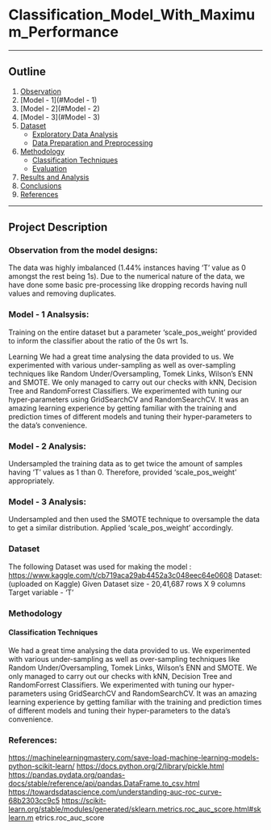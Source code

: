 # Classification_Model_With_Maximum_Performance

---
## Outline

1. [Observation](#observation)
2. [Model - 1](#Model - 1)
3. [Model - 2](#Model - 2)
4. [Model - 3](#Model - 3)
3. [Dataset](#dataset)
   * [Exploratory Data Analysis](#exploratory-data-analysis)
   * [Data Preparation and Preprocessing](#data-preparation-and-preprocessing)
4. [Methodology](#methodology)
   * [Classification Techniques](#classification-techniques)
   * [Evaluation](#evaluation)
5. [Results and Analysis](#results-and-analysis)
6. [Conclusions](#conclusions)
7. [References](#references)

---

## Project Description
### Observation from the model designs: 
The data was highly imbalanced (1.44% instances having ‘T’ value as 0 amongst the rest being 1s). Due to the numerical nature of the data, we have done some basic pre-processing like dropping records having null values and removing duplicates.

### Model - 1 Analsysis: 
Training on the entire dataset but a parameter ‘scale_pos_weight’ provided to inform the classifier about the ratio of the 0s wrt 1s.

Learning
We had a great time analysing the data provided to us. We experimented with
various under-sampling as well as over-sampling techniques like Random
Under/Oversampling, Tomek Links, Wilson’s ENN and SMOTE. We only
managed to carry out our checks with kNN, Decision Tree and RandomForrest
Classifiers. We experimented with tuning our hyper-parameters using
GridSearchCV and RandomSearchCV. It was an amazing learning experience by
getting familiar with the training and prediction times of different models and
tuning their hyper-parameters to the data’s convenience.

### Model - 2 Analysis: 
Undersampled the training data as to get twice the amount of samples having ‘T’ values as 1 than 0. Therefore, provided ‘scale_pos_weight’ appropriately.

### Model - 3 Analysis: 
Undersampled and then used the SMOTE technique to oversample the data to get a similar distribution. Applied ‘scale_pos_weight’ accordingly.

### Dataset
The following Dataset was used for making the model : https://www.kaggle.com/t/cb719aca29ab4452a3c048eec64e0608
Dataset: (uploaded on Kaggle)
Given Dataset size - 20,41,687 rows X 9 columns
Target variable - ‘T’


### Methodology
#### Classification Techniques
We had a great time analysing the data provided to us. We experimented with
various under-sampling as well as over-sampling techniques like Random
Under/Oversampling, Tomek Links, Wilson’s ENN and SMOTE. We only
managed to carry out our checks with kNN, Decision Tree and RandomForrest
Classifiers. We experimented with tuning our hyper-parameters using
GridSearchCV and RandomSearchCV. It was an amazing learning experience by
getting familiar with the training and prediction times of different models and
tuning their hyper-parameters to the data’s convenience.


### References:
https://machinelearningmastery.com/save-load-machine-learning-models-python-scikit-learn/
https://docs.python.org/2/library/pickle.html
https://pandas.pydata.org/pandas-docs/stable/reference/api/pandas.DataFrame.to_csv.html
https://towardsdatascience.com/understanding-auc-roc-curve-68b2303cc9c5
https://scikit-learn.org/stable/modules/generated/sklearn.metrics.roc_auc_score.html#sklearn.m
etrics.roc_auc_score
